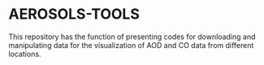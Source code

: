 # AEROSOLS-TOOLS
This repository has the function of presenting codes for downloading and manipulating data for the visualization of AOD and CO data from different locations. 
